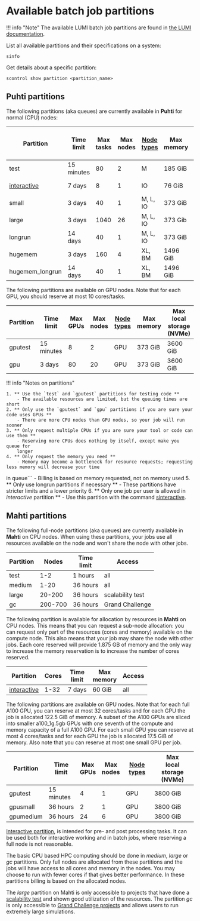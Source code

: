 # Available batch job partitions

!!! info "Note"
    The available LUMI batch job partitions are found in [the LUMI documentation](https://docs.lumi-supercomputer.eu/runjobs/scheduled-jobs/partitions/).

List all available partitions and their specifications on a system:

```
sinfo
```

Get details about a specific partition:

```
scontrol show partition <partition_name>
```

## Puhti partitions

The following partitions (aka queues) are currently available in **Puhti** for
normal (CPU) nodes:


| Partition       | Time<br>limit | Max<br>tasks | Max<br>nodes             | [Node types](../systems-puhti.md)   | Max<br>memory  | Max<br>local storage<br>[(NVMe)](../creating-job-scripts-puhti/#local-storage) |
|-----------------|---------------|--------------|--------------------------|------------------------------|----------|----------|
| test            | 15 minutes    | 80           |   2                      |  M                           | 185 GiB  |          |
| [interactive](interactive-usage.md)     | 7 days        | 8            |   1                      |  IO  | 76 GiB   | 720 GiB  |
| small           | 3 days        | 40           |   1                      |  M, L, IO                    | 373 GiB  | 3600 GiB |
| large           | 3 days        | 1040         |   26                     |  M, L, IO                    | 373 Gib  | 3600 GiB | 
| longrun         | 14 days       | 40           |   1                      |  M, L, IO                    | 373 GiB  | 3600 GiB | 
| hugemem         | 3 days        | 160          |   4                      |  XL, BM                      | 1496 GiB |         |
| hugemem_longrun | 14 days       | 40           |   1                      |  XL, BM                      | 1496 GiB |         |

The following partitions are available on GPU nodes. Note that for each GPU, you should reserve at most 10 cores/tasks.

| Partition       | Time<br>limit | Max<br>GPUs | Max<br>nodes | [Node types](../systems-puhti.md) | Max<br>memory | Max<br>local storage (NVMe) |
|-----------------|---------------|-------------|--------------|----------------------------|---------------|-----------------------------|
| gputest         | 15 minutes    | 8           | 2            | GPU                        | 373 GiB       | 3600 GiB                    |
| gpu             | 3 days        | 80          | 20           | GPU                        | 373 GiB       | 3600 GiB                    |


!!! info "Notes on partitions"

    1. ** Use the `test` and `gputest` partitions for testing code **
        - The available resources are limited, but the queuing times are short
    2. ** Only use the `gputest` and `gpu` partitions if you are sure your code uses GPUs **
        - There are more CPU nodes than GPU nodes, so your job will run sooner
    3. ** Only request multiple CPUs if you are sure your tool or code can use them **
        - Reserving more CPUs does nothing by itself, except make you queue for
        longer
    4. ** Only request the memory you need **
        - Memory may become a bottleneck for resource requests; requesting less memory will decrease your time
 in queue```
        - Billing is based on memory requested, not on memory used
    5. ** Only use longrun partitions if necessary **
        - These partitions have stricter limits and a lower priority
    6. ** Only one job per user is allowed in _interactive_ partition **
        - Use this partition with the command [sinteractive](interactive-usage.md).

## Mahti partitions

The following full-node partitions (aka queues) are currently available in **Mahti** on CPU nodes. When using these partitions, your jobs use all resources available on the node and won't share the node with other jobs.

| Partition | Nodes       | Time<br>limit | Access           |
|-----------|-------------|---------------|------------------|
| test      | 1-2         | 1  hours      | all              |
| medium    | 1-20        | 36 hours      | all              |
| large     | 20-200      | 36 hours      | scalability test |
| gc          | 200-700       | 36 hours      | Grand Challenge  |

The following partition is available for allocation by resources in **Mahti** on CPU nodes. This means that you can request a sub-node allocation: you can request only part of the resources (cores and memory) available on the compute node. This also means that your job may share the node with other jobs. Each core reserved will provide 1.875 GB of memory and the only way to increase the memory reservation is to increase the number of cores reserved.

| Partition | Cores       | Time<br>limit | Max<br>memory    | Access           |
|-----------|-------------|---------------|------------------|------------------|
| [interactive](interactive-usage.md#sinteractive-in-mahti)  |  1-32      |  7 days      | 60 GiB           | all              |

The following partitions are available on GPU nodes. Note that for each full A100 GPU, you can reserve at most 32 cores/tasks and for each GPU the job is allocated 122.5 GiB of memory. 
A subset of the A100 GPUs are sliced into smaller a100_1g.5gb GPUs with one seventh of the compute and memory capacity of a full A100 GPU. For each small GPU you can reserve at most 
4 cores/tasks and for each GPU the job is allocated 17.5 GiB of memory. Also note that you can reserve at most one small GPU per job.


| Partition       | Time<br>limit | Max<br>GPUs | Max<br>nodes | [Node types](../systems-mahti.md) |  Max<br>local storage (NVMe) |
|-----------------|---------------|-------------|--------------|----------------------------|-----------------------------|
| gputest         | 15 minutes    | 4           | 1            | GPU                        | 3800 GiB                    |
| gpusmall        | 36 hours      | 2           | 1            | GPU                        | 3800 GiB                    |
| gpumedium       | 36 hours      | 24          | 6            | GPU                        | 3800 GiB                    |

[Interactive partition](./interactive-usage.md#sinteractive-in-mahti), is intended for pre- and post processing tasks. 
It can be used both for interactive working and in batch jobs, where reserving a full node is not reasonable. 

The basic CPU based HPC computing should be done in _medium_, _large_ or _gc_ partitions. Only full nodes are allocated from these partitions and the jobs will have access to all cores and memory in the nodes. You may choose to run with fewer cores if that 
gives better performance. In these partitions billing is based on the allocated nodes.

The _large_ partition on Mahti is only accessible to projects that have done a
[scalability test](../../accounts/how-to-access-mahti-large-partition.md) and shown good utilization of the resources. The partition
_gc_ is only accessible to [Grand Challenge projects](https://research.csc.fi/grand-challenge-proposals) and allows users to run extremely large simulations. 

